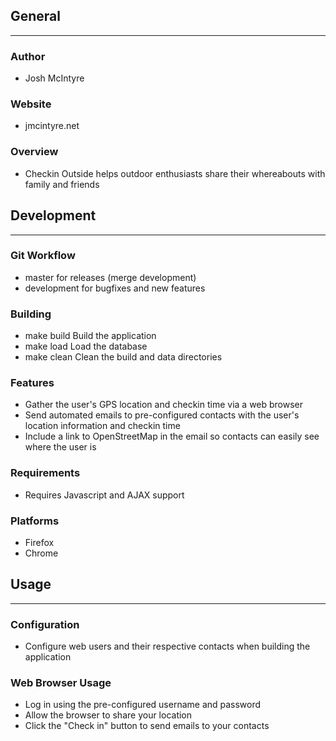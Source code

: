 ## General
____________

### Author
* Josh McIntyre

### Website
* jmcintyre.net

### Overview
* Checkin Outside helps outdoor enthusiasts share their whereabouts with family and friends

## Development
________________

### Git Workflow
* master for releases (merge development)
* development for bugfixes and new features

### Building
* make build
Build the application
* make load
Load the database
* make clean
Clean the build and data directories

### Features
* Gather the user's GPS location and checkin time via a web browser
* Send automated emails to pre-configured contacts with the user's location information and checkin time
* Include a link to OpenStreetMap in the email so contacts can easily see where the user is

### Requirements
* Requires Javascript and AJAX support

### Platforms
* Firefox
* Chrome

## Usage
____________

### Configuration
* Configure web users and their respective contacts when building the application

### Web Browser Usage
* Log in using the pre-configured username and password
* Allow the browser to share your location
* Click the "Check in" button to send emails to your contacts
